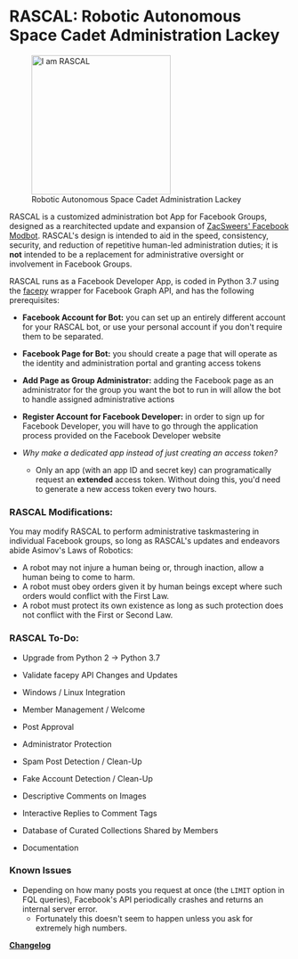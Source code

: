 RASCAL: Robotic Autonomous Space Cadet Administration Lackey
============================================================

<p align="center">
  <figure>
    <img src="https://i.imgur.com/jmm8B6z.jpg" alt="I am RASCAL" height="250"/>
    <figcaption>Robotic Autonomous Space Cadet Administration Lackey</figcaption>
  </figure>
</p>

RASCAL is a customized administration bot App for Facebook Groups, designed as a rearchitected update and expansion of [ZacSweers' Facebook Modbot](https://github.com/ZacSweers/FB_Mod_Bot). RASCAL's design is intended to aid in the speed, consistency, security, and reduction of repetitive human-led administration duties; it is **not** intended to be a replacement for administrative oversight or involvement in Facebook Groups.

RASCAL runs as a Facebook Developer App, is coded in Python 3.7 using the [facepy](https://github.com/jgorset/facepy) wrapper for Facebook Graph API, and has the following prerequisites:

- **Facebook Account for Bot:** you can set up an entirely different account for your RASCAL bot, or use your personal account if you don't require them to be separated.
- **Facebook Page for Bot:** you should create a page that will operate as the identity and administration portal and granting access tokens
- **Add Page as Group Administrator:** adding the Facebook page as an administrator for the group you want the bot to run in will allow the bot to handle assigned administrative actions
- **Register Account for Facebook Developer:** in order to sign up for Facebook Developer, you will have to go through the application process provided on the Facebook Developer website

- *Why make a dedicated app instead of just creating an access token?*
  - Only an app (with an app ID and secret key) can programatically request an **extended** access token. Without doing this, you'd need to generate a new access token every two hours.

### RASCAL Modifications:

You may modify RASCAL to perform administrative taskmastering in individual Facebook groups, so long as RASCAL's updates and endeavors abide Asimov's Laws of Robotics:

* A robot may not injure a human being or, through inaction, allow a human being to come to harm.
* A robot must obey orders given it by human beings except where such orders would conflict with the First Law.
* A robot must protect its own existence as long as such protection does not conflict with the First or Second Law.

### RASCAL To-Do:

* Upgrade from Python 2 -> Python 3.7
* Validate facepy API Changes and Updates
* Windows / Linux Integration

* Member Management / Welcome
* Post Approval
* Administrator Protection
* Spam Post Detection / Clean-Up
* Fake Account Detection / Clean-Up
* Descriptive Comments on Images
* Interactive Replies to Comment Tags
* Database of Curated Collections Shared by Members

* Documentation

### Known Issues

* Depending on how many posts you request at once (the `LIMIT` option in FQL queries), Facebook's API periodically crashes and returns an internal server error.
  * Fortunately this doesn't seem to happen unless you ask for extremely high numbers.


**[Changelog](https://github.com/WhitneyOnTheWeb/RASCAL/blob/master/CHANGELOG.md)**